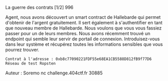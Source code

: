  La guerre des contrats [1/2]
996

Agent, nous avons découvert un smart contract de Hallebarde qui permet d'obtenir de l'argent gratuitement. Il sert également à s'authentifier en tant que nouveau membre de Hallebarde. Nous voulons que vous vous fassiez passer pour un de leurs membres. Nous avons récemment trouvé un endpoint qui semble leur servir de portail de connexion. Introduisez-vous dans leur système et récupérez toutes les informations sensibles que vous pourrez trouver.

    Contrat à l'adresse : 0xb8c77090221FDF55e68EA1CB5588D812fB9f77D6
    Réseau de test Ropsten

Auteur : Soremo
nc challenge.404ctf.fr 30885 
